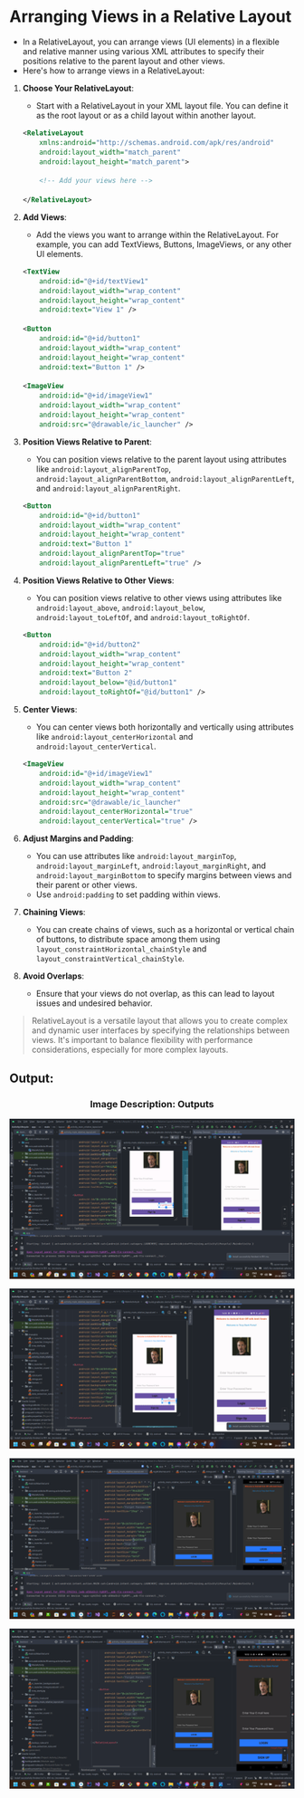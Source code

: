 # Arranging Views in a Relative Layout 

 - In a RelativeLayout, you can arrange views (UI elements) in a flexible and relative manner using various XML attributes to specify their positions relative to the parent layout and other views. 
 - Here's how to arrange views in a RelativeLayout:

1. **Choose Your RelativeLayout**:
    - Start with a RelativeLayout in your XML layout file. You can define it as the root layout or as a child layout within another layout.

   ```xml
   <RelativeLayout
       xmlns:android="http://schemas.android.com/apk/res/android"
       android:layout_width="match_parent"
       android:layout_height="match_parent">

       <!-- Add your views here -->

   </RelativeLayout>
   ```

2. **Add Views**:
    - Add the views you want to arrange within the RelativeLayout. For example, you can add TextViews, Buttons, ImageViews, or any other UI elements.

   ```xml
   <TextView
       android:id="@+id/textView1"
       android:layout_width="wrap_content"
       android:layout_height="wrap_content"
       android:text="View 1" />

   <Button
       android:id="@+id/button1"
       android:layout_width="wrap_content"
       android:layout_height="wrap_content"
       android:text="Button 1" />

   <ImageView
       android:id="@+id/imageView1"
       android:layout_width="wrap_content"
       android:layout_height="wrap_content"
       android:src="@drawable/ic_launcher" />
   ```

3. **Position Views Relative to Parent**:
    - You can position views relative to the parent layout using attributes like `android:layout_alignParentTop`, `android:layout_alignParentBottom`, `android:layout_alignParentLeft`, and `android:layout_alignParentRight`.

   ```xml
   <Button
       android:id="@+id/button1"
       android:layout_width="wrap_content"
       android:layout_height="wrap_content"
       android:text="Button 1"
       android:layout_alignParentTop="true"
       android:layout_alignParentLeft="true" />
   ```

4. **Position Views Relative to Other Views**:
    - You can position views relative to other views using attributes like `android:layout_above`, `android:layout_below`, `android:layout_toLeftOf`, and `android:layout_toRightOf`.

   ```xml
   <Button
       android:id="@+id/button2"
       android:layout_width="wrap_content"
       android:layout_height="wrap_content"
       android:text="Button 2"
       android:layout_below="@id/button1"
       android:layout_toRightOf="@id/button1" />
   ```

5. **Center Views**:
    - You can center views both horizontally and vertically using attributes like `android:layout_centerHorizontal` and `android:layout_centerVertical`.

   ```xml
   <ImageView
       android:id="@+id/imageView1"
       android:layout_width="wrap_content"
       android:layout_height="wrap_content"
       android:src="@drawable/ic_launcher"
       android:layout_centerHorizontal="true"
       android:layout_centerVertical="true" />
   ```

6. **Adjust Margins and Padding**:
    - You can use attributes like `android:layout_marginTop`, `android:layout_marginLeft`, `android:layout_marginRight`, and `android:layout_marginBottom` to specify margins between views and their parent or other views.
    - Use `android:padding` to set padding within views.

7. **Chaining Views**:
    - You can create chains of views, such as a horizontal or vertical chain of buttons, to distribute space among them using `layout_constraintHorizontal_chainStyle` and `layout_constraintVertical_chainStyle`.

8. **Avoid Overlaps**:
    - Ensure that your views do not overlap, as this can lead to layout issues and undesired behavior.

> RelativeLayout is a versatile layout that allows you to create complex and dynamic user interfaces by specifying the relationships between views. 
> It's important to balance flexibility with performance considerations, especially for more complex layouts.


## Output:
           
<h3 align = "center">  Image Description: Outputs </h3>

  <p align="center">
  <img src="https://github.com/Amit-Ashok-Swain/Android-Kick-Off/blob/main/images/Arranging-Views-in-a-Relative-Layouts/Outputs/01.png" alt="Image Description" />
       </p>
          

 <p align="center">
  <img src="https://github.com/Amit-Ashok-Swain/Android-Kick-Off/blob/main/images/Arranging-Views-in-a-Relative-Layouts/Outputs/02.png" alt="Image Description" />
       </p>

  <p align="center">
  <img src="https://github.com/Amit-Ashok-Swain/Android-Kick-Off/blob/main/images/Arranging-Views-in-a-Relative-Layouts/Outputs/03.png" alt="Image Description" />
       </p>


 <p align="center">
  <img src="https://github.com/Amit-Ashok-Swain/Android-Kick-Off/blob/main/images/Arranging-Views-in-a-Relative-Layouts/Outputs/04.png" alt="Image Description" />
       </p>
         
